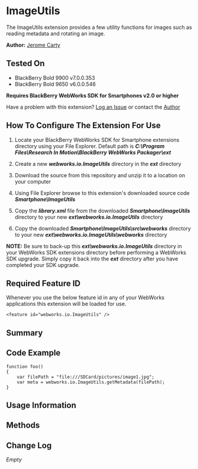 # ImageUtils
The ImageUtils extension provides a few utility functions for images such as reading metadata and rotating an image. 

**Author:** [Jerome Carty](https://github.com/jcarty)

## Tested On

* BlackBerry Bold 9900 v7.0.0.353
* BlackBerry Bold 9650 v6.0.0.546

**Requires BlackBerry WebWorks SDK for Smartphones v2.0 or higher**

Have a problem with this extension?  [Log an Issue](https://github.com/blackberry/WebWorks-Community-APIs/issues) or contact the [Author](https://github.com/jcarty)

## How To Configure The Extension For Use

1. Locate your BlackBerry WebWorks SDK for Smartphone extensions directory using your File Explorer.  Default path is _**C:\Program Files\Research In Motion\BlackBerry WebWorks Packager\ext**_

2. Create a new _**webworks.io.ImageUtils**_ directory in the _**ext**_ directory

3. Download the source from this repository and unzip it to a location on your computer

4. Using File Explorer browse to this extension's downloaded source code _**Smartphone\ImageUtils**_

5. Copy the _**library.xml**_ file from the downloaded _**Smartphone\ImageUtils**_ directory to your new _**ext\webworks.io.ImageUtils**_ directory

6. Copy the downloaded _**Smartphone\ImageUtils\src\webworks**_ directory to your new _**ext\webworks.io.ImageUtils\webworks**_ directory

**NOTE:** Be sure to back-up this _**ext\webworks.io.ImageUtils**_ directory in your WebWorks SDK extensions directory before performing a WebWorks SDK upgrade. Simply copy it back into the _**ext**_ directory after you have completed your SDK upgrade.

## Required Feature ID
Whenever you use the below feature id in any of your WebWorks applications this extension will be loaded for use.

    <feature id="webworks.io.ImageUtils" />

## Summary


## Code Example

    function foo()
    {
		var filePath = "file:///SDCard/pictures/image1.jpg";
		var meta = webworks.io.ImageUtils.getMetadata(filePath);
    }

## Usage Information


## Methods


## Change Log
_Empty_